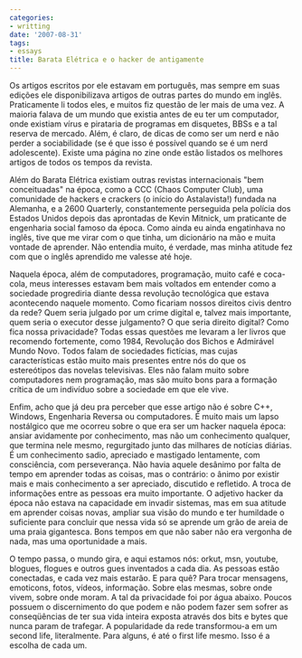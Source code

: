 ```yaml
---
categories:
- writting
date: '2007-08-31'
tags:
- essays
title: Barata Elétrica e o hacker de antigamente
---
```


Os artigos escritos por ele estavam em português, mas sempre em suas edições ele disponibilizava artigos de outras partes do mundo em inglês. Praticamente li todos eles, e muitos fiz questão de ler mais de uma vez. A maioria falava de um mundo que existia antes de eu ter um computador, onde existiam vírus e pirataria de programas em disquetes, BBSs e a tal reserva de mercado. Além, é claro, de dicas de como ser um nerd e não perder a sociabilidade (se é que isso é possível quando se é um nerd adolescente). Existe uma página no zine onde estão listados os melhores artigos de todos os tempos da revista.

Além do Barata Elétrica existiam outras revistas internacionais "bem conceituadas" na época, como a CCC (Chaos Computer Club), uma comunidade de hackers e crackers (o início do Astalavista!) fundada na Alemanha, e a 2600 Quarterly, constantemente perseguida pela polícia dos Estados Unidos depois das aprontadas de Kevin Mitnick, um praticante de engenharia social famoso da época. Como ainda eu ainda engatinhava no inglês, tive que me virar com o que tinha, um dicionário na mão e muita vontade de aprender. Não entendia muito, é verdade, mas minha atitude fez com que o inglês aprendido me valesse até hoje.

Naquela época, além de computadores, programação, muito café e coca-cola, meus interesses estavam bem mais voltados em entender como a sociedade progrediria diante dessa revolução tecnológica que estava acontecendo naquele momento. Como ficariam nossos direitos civis dentro da rede? Quem seria julgado por um crime digital e, talvez mais importante, quem seria o executor desse julgamento? O que seria direito digital? Como fica nossa privacidade? Todas essas questões me levaram a ler livros que recomendo fortemente, como 1984, Revolução dos Bichos e Admirável Mundo Novo. Todos falam de sociedades fictícias, mas cujas características estão muito mais presentes entre nós do que os estereótipos das novelas televisivas. Eles não falam muito sobre computadores nem programação, mas são muito bons para a formação crítica de um indivíduo sobre a sociedade em que ele vive.

Enfim, acho que já deu pra perceber que esse artigo não é sobre C++, Windows, Engenharia Reversa ou computadores. É muito mais um lapso nostálgico que me ocorreu sobre o que era ser um hacker naquela época: ansiar avidamente por conhecimento, mas não um conhecimento qualquer, que termina nele mesmo, regurgitado junto das milhares de notícias diárias. É um conhecimento sadio, apreciado e mastigado lentamente, com consciência, com perseverança. Não havia aquele desânimo por falta de tempo em aprender todas as coisas, mas o contrário: o ânimo por existir mais e mais conhecimento a ser apreciado, discutido e refletido. A troca de informações entre as pessoas era muito importante. O adjetivo hacker da época não estava na capacidade em invadir sistemas, mas em sua atitude em aprender coisas novas, ampliar sua visão do mundo e ter humildade o suficiente para concluir que nessa vida só se aprende um grão de areia de uma praia gigantesca. Bons tempos em que não saber não era vergonha de nada, mas uma oportunidade a mais.

O tempo passa, o mundo gira, e aqui estamos nós: orkut, msn, youtube, blogues, flogues e outros gues inventados a cada dia. As pessoas estão conectadas, e cada vez mais estarão. E para quê? Para trocar mensagens, emoticons, fotos, vídeos, informação. Sobre elas mesmas, sobre onde vivem, sobre onde moram. A tal da privacidade foi por água abaixo. Poucos possuem o discernimento do que podem e não podem fazer sem sofrer as conseqüências de ter sua vida inteira exposta através dos bits e bytes que nunca param de trafegar. A popularidade da rede transformou-a em um second life, literalmente. Para alguns, é até o first life mesmo. Isso é a escolha de cada um.

